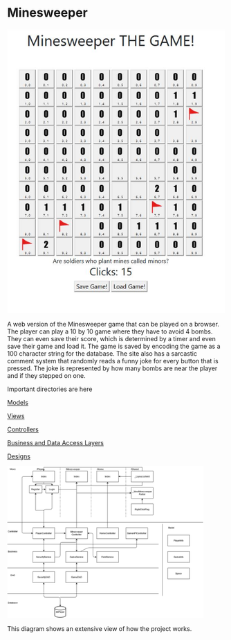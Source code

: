 # Minesweeper

![Image of Minesweeper](https://github.com/Mmohler1/School-Projects/blob/main/Minesweeper/Design/MS-1.JPG)
<p>A web version of the Minesweeper game that can be played on a browser. The player can play a 10 by 10 game where they have to avoid 4 bombs. They can even save their score, which is determined by a timer and even save their game and load it. The game is saved by encoding the game as a 100 character string for the database. The site also has a sarcastic comment system that randomly reads a funny joke for every button that is pressed. The joke is represented by how many bombs are near the player and if they stepped on one.</p>

<p>Important directories are here</p>

[<p>Models</p>](https://github.com/Mmohler1/School-Projects/tree/main/Minesweeper/Code/Models)

[<p>Views</p>]( https://github.com/Mmohler1/School-Projects/tree/main/Minesweeper/Code/Views)

[<p>Controllers</p>](https://github.com/Mmohler1/School-Projects/tree/main/Minesweeper/Code/Controllers )

[<p>Business and Data Access Layers</p>]( https://github.com/Mmohler1/School-Projects/tree/main/Minesweeper/Code/Service)

[<p>Designs</p>](https://github.com/Mmohler1/School-Projects/tree/main/Minesweeper/Design)


<img src="https://github.com/Mmohler1/School-Projects/blob/main/Minesweeper/Design/FlowChart.png" alt="diagram" width="90%">

This diagram shows an extensive view of how the project works.
